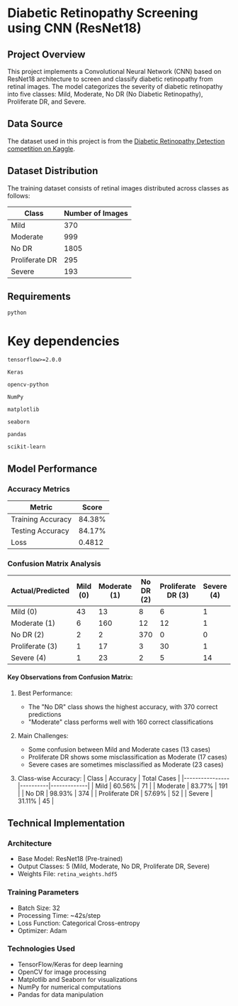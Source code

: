 # Diabetic Retinopathy Screening using CNN (ResNet18)

## Project Overview
This project implements a Convolutional Neural Network (CNN) based on ResNet18 architecture to screen and classify diabetic retinopathy from retinal images. The model categorizes the severity of diabetic retinopathy into five classes: Mild, Moderate, No DR (No Diabetic Retinopathy), Proliferate DR, and Severe.

## Data Source
The dataset used in this project is from the [Diabetic Retinopathy Detection competition on Kaggle](https://www.kaggle.com/c/diabetic-retinopathy-detection/data).

## Dataset Distribution
The training dataset consists of retinal images distributed across classes as follows:

| Class          | Number of Images |
|----------------|------------------|
| Mild           | 370             |
| Moderate       | 999             |
| No DR          | 1805            |
| Proliferate DR | 295             |
| Severe         | 193             |

## Requirements
```python```
# Key dependencies
```tensorflow>=2.0.0```

```Keras```

```opencv-python```

```NumPy```

```matplotlib```

```seaborn```

```pandas```

```scikit-learn```

## Model Performance

### Accuracy Metrics
| Metric | Score |
|--------|-------|
| Training Accuracy | 84.38% |
| Testing Accuracy | 84.17% |
| Loss | 0.4812 |

### Confusion Matrix Analysis
| Actual/Predicted | Mild (0) | Moderate (1) | No DR (2) | Proliferate DR (3) | Severe (4) |
|-----------------|-----------|--------------|-----------|-------------------|------------|
| Mild (0)        | 43        | 13          | 8         | 6                | 1          |
| Moderate (1)    | 6         | 160         | 12        | 12               | 1          |
| No DR (2)       | 2         | 2           | 370       | 0                | 0          |
| Proliferate (3) | 1         | 17          | 3         | 30               | 1          |
| Severe (4)      | 1         | 23          | 2         | 5                | 14         |

#### Key Observations from Confusion Matrix:
1. Best Performance:
   - The "No DR" class shows the highest accuracy, with 370 correct predictions
   - "Moderate" class performs well with 160 correct classifications

2. Main Challenges:
   - Some confusion between Mild and Moderate cases (13 cases)
   - Proliferate DR shows some misclassification as Moderate (17 cases)
   - Severe cases are sometimes misclassified as Moderate (23 cases)

3. Class-wise Accuracy:
   | Class          | Accuracy | Total Cases |
   |----------------|----------|-------------|
   | Mild           | 60.56%   | 71         |
   | Moderate       | 83.77%   | 191        |
   | No DR          | 98.93%   | 374        |
   | Proliferate DR | 57.69%   | 52         |
   | Severe         | 31.11%   | 45         |

## Technical Implementation
### Architecture
- Base Model: ResNet18 (Pre-trained)
- Output Classes: 5 (Mild, Moderate, No DR, Proliferate DR, Severe)
- Weights File: `retina_weights.hdf5`

### Training Parameters
- Batch Size: 32
- Processing Time: ~42s/step
- Loss Function: Categorical Cross-entropy
- Optimizer: Adam

### Technologies Used
- TensorFlow/Keras for deep learning
- OpenCV for image processing
- Matplotlib and Seaborn for visualizations
- NumPy for numerical computations
- Pandas for data manipulation
